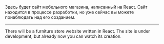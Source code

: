 

Здесь будет сайт мебельного магазина, написанный на React. Сайт находится в процессе разработки, но уже сейчас вы можете понаблюдать над его созданием.


----


 There will be a furniture store website written in React. The site is under development, but already now you can watch its creation.

